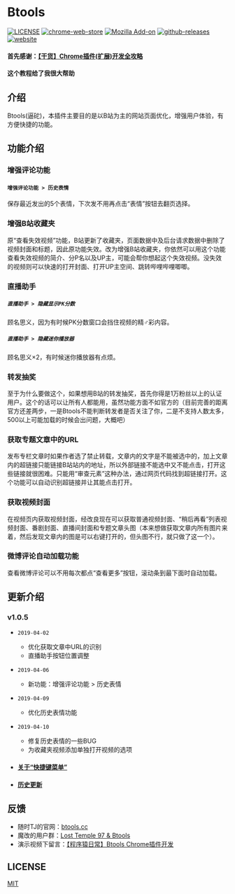 # Btools

[![LICENSE](https://img.shields.io/github/license/imba97/Btools.svg)](https://github.com/imba97/Btools/blob/master/LICENSE)
[![chrome-web-store](https://img.shields.io/chrome-web-store/users/codgofkgobbmgglciccjabipdlgefnch.svg)](https://chrome.google.com/webstore/detail/btools/codgofkgobbmgglciccjabipdlgefnch)
[![Mozilla Add-on](https://img.shields.io/amo/users/Btools.svg)](https://addons.mozilla.org/zh-CN/firefox/addon/btools)
[![github-releases](https://img.shields.io/github/downloads/imba97/Btools/total.svg)](https://github.com/imba97/Btools/releases)
[![website](https://img.shields.io/website-up-down-green-red/https/shields.io.svg?label=website)](http://btools.cc)


#### 首先感谢：[【干货】Chrome插件(扩展)开发全攻略](https://www.cnblogs.com/liuxianan/p/chrome-plugin-develop.html)
#### 这个教程给了我很大帮助

## 介绍
Btools(逼砣)，本插件主要目的是以B站为主的网站页面优化，增强用户体验，有方便快捷的功能。

## 功能介绍

### 增强评论功能

#### `增强评论功能 > 历史表情`
保存最近发出的5个表情，下次发不用再点击“表情”按钮去翻页选择。

### 增强B站收藏夹
原“查看失效视频”功能，B站更新了收藏夹，页面数据中及后台请求数据中删除了视频封面和标题，因此原功能失效。改为增强B站收藏夹，你依然可以用这个功能查看失效视频的简介、分P名以及UP主，可能会帮你想起这个失效视频。没失效的视频则可以快速的打开封面、打开UP主空间、跳转哔哩哔哩唧唧。

### 直播助手

##### `直播助手 > 隐藏显示PK分数`
顾名思义，因为有时候PK分数窗口会挡住视频的精♂彩内容。

##### `直播助手 > 隐藏迷你播放器`
顾名思义×2，有时候迷你播放器有点烦。

### 转发抽奖
至于为什么要做这个，如果想用B站的转发抽奖，首先你得是1万粉丝以上的认证用户。这个的话可以让所有人都能用，虽然功能方面不如官方的（目前完善的距离官方还差两步，一是Btools不能判断转发者是否关注了你，二是不支持人数太多，500以上可能加载的时候会出问题，大概吧）

### 获取专题文章中的URL
发布专栏文章时如果作者选了禁止转载，文章内的文字是不能被选中的，加上文章内的超链接只能链接B站站内的地址，所以外部链接不能选中又不能点击，打开这些链接就很困难。只能用“审查元素”这种办法，通过网页代码找到超链接打开。这个功能可以自动识别超链接并让其能点击打开。

### 获取视频封面
在视频页内获取视频封面，经改良现在可以获取普通视频封面、“稍后再看”列表视频封面、番剧封面、直播间封面和专题文章头图（本来想做获取文章内所有图片来着，然后发现文章内的图是可以右键打开的，但头图不行，就只做了这一个）。

### 微博评论自动加载功能
查看微博评论可以不用每次都点“查看更多”按钮，滚动条到最下面时自动加载。

## 更新介绍

### v1.0.5
* `2019-04-02`
   * 优化获取文章中URL的识别
   * 直播助手按钮位置调整
* `2019-04-06`
   * 新功能：增强评论功能 > 历史表情
* `2019-04-09`
   * 优化历史表情功能
* `2019-04-10`
   * 修复历史表情的一些BUG
   * 为收藏夹视频添加单独打开视频的选项

* #### [关于“快捷键菜单”](http://btools.cc/hot-key-menu/)

* #### [历史更新](http://btools.cc/tag/%E6%9B%B4%E6%96%B0/)

## 反馈
* 随时TJ的官网：[btools.cc](http://btools.cc)
* 魔改的用户群：[Lost Temple 97 & Btools](https://jq.qq.com/?_wv=1027&k=5WdaKxF)
* 演示视频下留言：[【程序猿日常】Btools Chrome插件开发](https://www.bilibili.com/video/av38950957/)

## LICENSE
[MIT](https://github.com/imba97/Btools/blob/master/LICENSE)
